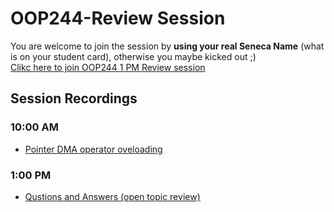 ﻿# OOP244-Review Session
You are welcome to join the session by **using your real Seneca Name** (what is on your student card), otherwise you maybe kicked out ;) <br />
[Clikc here to join OOP244 1 PM Review session]()
## Session Recordings
### 10:00 AM
- [Pointer DMA operator oveloading](https://recordings.rna2.blindsidenetworks.com/senecacollege/aba90eefac4597a339df2c14b5e2bb0ceb2b822e-1604065642456/capture/)
### 1:00 PM
- [Qustions and Answers (open topic review)]()
